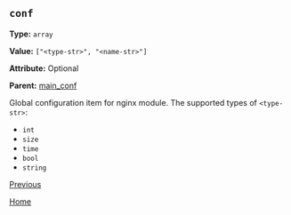 `conf`
----------

**Type:** `array`

**Value:** `["<type-str>", "<name-str>"]`

**Attribute:** Optional

**Parent:** [main_conf](main_conf.md)

Global configuration item for nginx module. The supported types of `<type-str>`:  

- `int`  
- `size`  
- `time`  
- `bool`  
- `string`

[Previous](../ngx_wizard.md)

[Home](../../index.md)